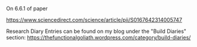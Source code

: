 On 6.6.1 of paper

https://www.sciencedirect.com/science/article/pii/S0167642314005747

Research Diary Entries can be found on my blog under the "Build Diaries" section:
https://thefunctionalgoliath.wordpress.com/category/build-diaries/